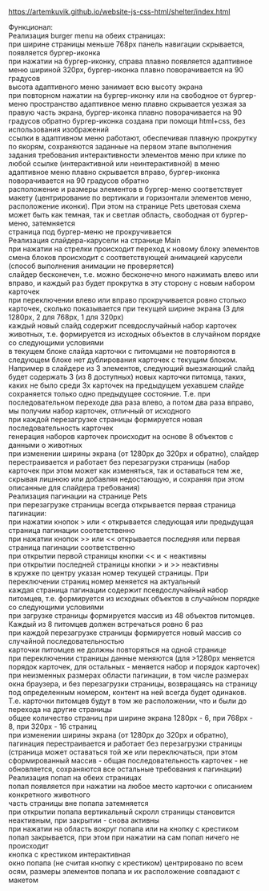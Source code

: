 https://artemkuvik.github.io/website-js-css-html/shelter/index.html

Функционал:   
Реализация burger menu на обеих страницах:  
при ширине страницы меньше 768рх панель навигации скрывается, появляется бургер-иконка  
при нажатии на бургер-иконку, справа плавно появляется адаптивное меню шириной 320px, бургер-иконка плавно поворачивается на 90 градусов    
высота адаптивного меню занимает всю высоту экрана  
при повторном нажатии на бургер-иконку или на свободное от бургер-меню пространство адаптивное меню плавно скрывается уезжая за правую часть экрана, бургер-иконка плавно поворачивается на 90 градусов обратно
бургер-иконка создана при помощи html+css, без использования изображений  
ссылки в адаптивном меню работают, обеспечивая плавную прокрутку по якорям, сохраняются заданные на первом этапе выполнения задания требования интерактивности элементов меню
при клике по любой ссылке (интерактивной или неинтерактивной) в меню адаптивное меню плавно скрывается вправо, бургер-иконка поворачивается на 90 градусов обратно  
расположение и размеры элементов в бургер-меню соответствует макету (центрирование по вертикали и горизонтали элементов меню, расположение иконки). При этом на странице Pets цветовая схема может быть как темная, так и светлая
область, свободная от бургер-меню, затемняется  
страница под бургер-меню не прокручивается  
Реализация слайдера-карусели на странице Main  
при нажатии на стрелки происходит переход к новому блоку элементов  
смена блоков происходит с соответствующей анимацией карусели (способ выполнения анимации не проверяется)  
слайдер бесконечен, т.е. можно бесконечно много нажимать влево или вправо, и каждый раз будет прокрутка в эту сторону с новым набором карточек  
при переключении влево или вправо прокручивается ровно столько карточек, сколько показывается при текущей ширине экрана (3 для 1280px, 2 для 768px, 1 для 320px)  
каждый новый слайд содержит псевдослучайный набор карточек животных, т.е. формируется из исходных объектов в случайном порядке со следующими условиями  
в текущем блоке слайда карточки с питомцами не повторяются
в следующем блоке нет дублирования карточек с текущим блоком. Например в слайдере из 3 элементов, следующий выезжающий слайд будет содержать 3 (из 8 доступных) новых карточки питомца, таких, каких не было среди 3х карточек на предыдущем уехавшем слайде  
сохраняется только одно предыдущее состояние. Т.е. при последовательном переходе два раза влево, а потом два раза вправо, мы получим набор карточек, отличный от исходного  
при каждой перезагрузке страницы формируется новая последовательность карточек  
генерация наборов карточек происходит на основе 8 объектов с данными о животных  
при изменении ширины экрана (от 1280px до 320px и обратно), слайдер перестраивается и работает без перезагрузки страницы (набор карточек при этом может как изменяться, так и оставаться тем же, скрывая лишнюю или добавляя недостающую, и сохраняя при этом описанные для слайдера требования)  
Реализация пагинации на странице Pets  
при перезагрузке страницы всегда открывается первая страница пагинации:  
при нажатии кнопок > или < открывается следующая или предыдущая страница пагинации соответственно  
при нажатии кнопок >> или << открывается последняя или первая страница пагинации соответственно  
при открытии первой страницы кнопки << и < неактивны  
при открытии последней страницы кнопки > и >> неактивны  
в кружке по центру указан номер текущей страницы. При переключении страниц номер меняется на актуальный  
каждая страница пагинации содержит псевдослучайный набор питомцев, т.е. формируется из исходных объектов в случайном порядке со следующими условиями  
при загрузке страницы формируется массив из 48 объектов питомцев. Каждый из 8 питомцев должен встречаться ровно 6 раз  
при каждой перезагрузке страницы формируется новый массив со случайной последовательностью  
карточки питомцев не должны повторяться на одной странице  
при переключении страницы данные меняются (для >1280px меняется порядок карточек, для остальных - меняется набор и порядок карточек)  
при неизменных размерах области пагинации, в том числе размерах окна браузера, и без перезагрузки страницы, возвращаясь на страницу под определенным номером, контент на ней всегда будет одинаков. Т.е. карточки питомцев будут в том же расположении, что и были до перехода на другие страницы  
общее количество страниц при ширине экрана 1280px - 6, при 768px - 8, при 320px - 16 страниц  
при изменении ширины экрана (от 1280px до 320px и обратно), пагинация перестраивается и работает без перезагрузки страницы (страница может оставаться той же или переключаться, при этом сформированный массив - общая последовательность карточек - не обновляется, сохраняются все остальные требования к пагинации)  
Реализация попап на обеих страницах   
попап появляется при нажатии на любое место карточки с описанием конкретного животного  
часть страницы вне попапа затемняется  
при открытии попапа вертикальный скролл страницы становится неактивным, при закрытии - снова активны  
при нажатии на область вокруг попапа или на кнопку с крестиком попап закрывается, при этом при нажатии на сам попап ничего не происходит  
кнопка с крестиком интерактивная  
окно попапа (не считая кнопку с крестиком) центрировано по всем осям, размеры элементов попапа и их расположение совпадают с макетом  
